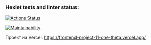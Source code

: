 ### Hexlet tests and linter status:
[![Actions Status](https://github.com/Kseniia66/frontend-project-11/actions/workflows/hexlet-check.yml/badge.svg)](https://github.com/Kseniia66/frontend-project-11/actions)

[![Maintainability](https://api.codeclimate.com/v1/badges/326a5861695f2c1c733b/maintainability)](https://codeclimate.com/github/Kseniia66/frontend-project-11/maintainability)

Проект на Vercel: 
https://frontend-project-11-one-theta.vercel.app/